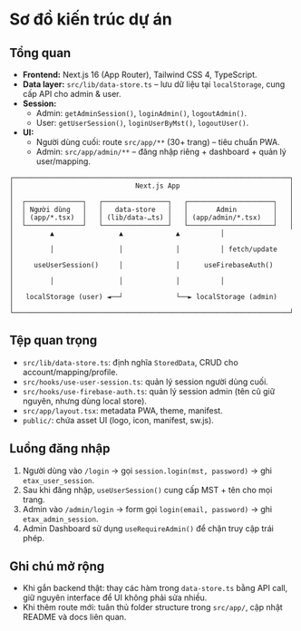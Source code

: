 # Sơ đồ kiến trúc dự án

## Tổng quan
- **Frontend:** Next.js 16 (App Router), Tailwind CSS 4, TypeScript.
- **Data layer:** `src/lib/data-store.ts` – lưu dữ liệu tại `localStorage`, cung cấp API cho admin & user.
- **Session:**
  - Admin: `getAdminSession()`, `loginAdmin()`, `logoutAdmin()`.
  - User: `getUserSession()`, `loginUserByMst()`, `logoutUser()`.
- **UI:**
  - Người dùng cuối: route `src/app/**` (30+ trang) – tiêu chuẩn PWA.
  - Admin: `src/app/admin/**` – đăng nhập riêng + dashboard + quản lý user/mapping.

```
┌────────────────────────────────────────────────────────────────────┐
│                              Next.js App                           │
│                                                                    │
│  ┌──────────────┐   ┌────────────────┐   ┌─────────────────────┐   │
│  │ Người dùng   │   │   data-store   │   │       Admin         │   │
│  │ (app/*.tsx)  │   │ (lib/data-…ts) │   │ (app/admin/*.tsx)   │   │
│  └──────────────┘   └────────────────┘   └─────────────────────┘   │
│         ▲                ▲             ▲          │                 │
│         │                │             │          │ fetch/update    │
│     useUserSession()     │             │      useFirebaseAuth()     │
│         │                │             │          │                 │
│   localStorage (user) ◄──┘             └──► localStorage (admin)    │
└────────────────────────────────────────────────────────────────────┘
```

## Tệp quan trọng
- `src/lib/data-store.ts`: định nghĩa `StoredData`, CRUD cho account/mapping/profile.
- `src/hooks/use-user-session.ts`: quản lý session người dùng cuối.
- `src/hooks/use-firebase-auth.ts`: quản lý session admin (tên cũ giữ nguyên, nhưng dùng local store).
- `src/app/layout.tsx`: metadata PWA, theme, manifest.
- `public/`: chứa asset UI (logo, icon, manifest, sw.js).

## Luồng đăng nhập
1. Người dùng vào `/login` → gọi `session.login(mst, password)` → ghi `etax_user_session`.
2. Sau khi đăng nhập, `useUserSession()` cung cấp MST + tên cho mọi trang.
3. Admin vào `/admin/login` → form gọi `login(email, password)` → ghi `etax_admin_session`.
4. Admin Dashboard sử dụng `useRequireAdmin()` để chặn truy cập trái phép.

## Ghi chú mở rộng
- Khi gắn backend thật: thay các hàm trong `data-store.ts` bằng API call, giữ nguyên interface để UI không phải sửa nhiều.
- Khi thêm route mới: tuân thủ folder structure trong `src/app/`, cập nhật README và docs liên quan.
